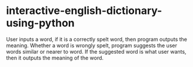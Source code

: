 # interactive-english-dictionary-using-python
User inputs a word, if it is a correctly spelt word, then program outputs the meaning. Whether a word is wrongly spelt, program suggests the user words similar or nearer to word. If the suggested word is what user wants, then it outputs the meaning of the word.
